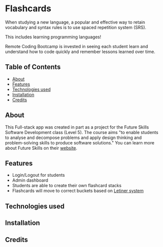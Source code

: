 # Flashcards

When studying a new language, a popular and effective way to retain vocabulary and syntax rules is to use spaced repetition system (SRS). 

This includes learning programming languages!

Remote Coding Bootcamp is invested in seeing each student learn and understand how to code quickly and remember lessons learned over time.

## Table of Contents

- [About](#about)
- [Features](#features)
- [Technologies used](#technologies-used)
- [Installation](#installation)
- [Credits](#credits)

## About

This Full-stack app was created in part as a project for the Future Skills Software Development class (Level 5). The course aims "to enable students to analyse and decompose problems and apply design thinking and problem-solving skills to produce software solutions." You can learn more about Future Skills on their [website](https://futureskills.co.nz/).

## Features

* Login/Logout for students
* Admin dashboard
* Students are able to create their own flashcard stacks
* Flashcards will move to correct buckets based on [Letiner system](https://en.wikipedia.org/wiki/Leitner_system)

## Technologies used

## Installation

## Credits